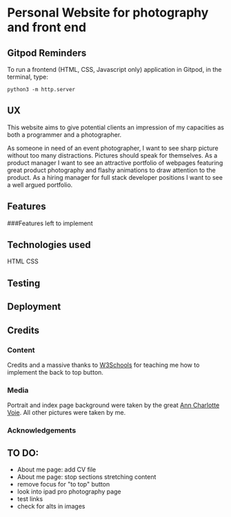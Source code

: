 # Personal Website for photography and front end

## Gitpod Reminders

To run a frontend (HTML, CSS, Javascript only) application in Gitpod, in the terminal, type:

`python3 -m http.server`


## UX
This website aims to give potential clients an impression of my capacities as both a programmer and a photographer.

As someone in need of an event photographer, I want to see sharp picture without too many distractions. Pictures should speak for themselves.
As a product manager I want to see an attractive portfolio of webpages featuring great product photography and flashy animations to draw attention to the product.
As a hiring manager for full stack developer positions I want to see a well argued portfolio.
## Features
###Features left to implement
## Technologies used
HTML
CSS
## Testing
## Deployment
## Credits
### Content
Credits and a massive thanks to [W3Schools](https://www.w3schools.com/howto/howto_js_scroll_to_top.asp) for teaching me how to implement the back to top button.
### Media
Portrait and index page background were taken by the great [Ann Charlotte Voie](www.anncharlottevoie.com
). All other pictures were taken by me.
### Acknowledgements

## TO DO: 
* About me page: add CV file
* About me page: stop sections stretching content
* remove focus for "to top" button
* look into ipad pro photography page
* test links 
* check for alts in images
